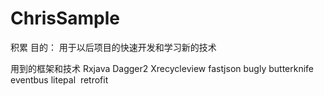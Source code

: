 # ChrisSample
积累
目的：
  用于以后项目的快速开发和学习新的技术

用到的框架和技术
  Rxjava
  Dagger2
  Xrecycleview
  fastjson
  bugly
  butterknife
  eventbus
  litepal
  retrofit
